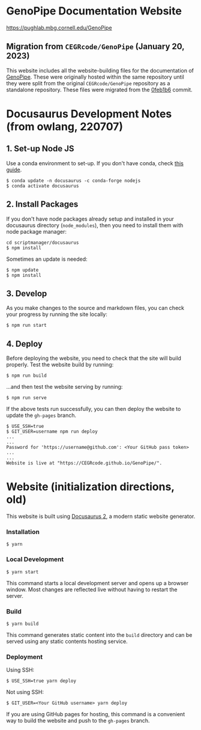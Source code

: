 # GenoPipe Documentation Website

https://pughlab.mbg.cornell.edu/GenoPipe

## Migration from `CEGRcode/GenoPipe` (January 20, 2023)
This website includes all the website-building files for the documentation of [GenoPipe](https://github.com/CEGRcode/GenoPipe). These were originally hosted within the same repository until they were split from the original `CEGRcode/GenoPipe` repository as a standalone repository. These files were migrated from the [0feb1b6](https://github.com/CEGRcode/GenoPipe/commit/0feb1b6d30fb643bea11a1e28e0aa165fc6014cb) commit.

# Docusaurus Development Notes (from owlang, 220707)

## 1. Set-up Node JS
Use a conda environment to set-up. If you don't have conda, check [this guide](https://medium.com/ayuth/install-anaconda-on-macos-with-homebrew-c94437d63a37).

```
$ conda update -n docusaurus -c conda-forge nodejs
$ conda activate docusaurus
```

## 2. Install Packages
If you don't have node packages already setup and installed in your docusaurus directory (`node_modules`), then you need to install them with node package manager:

```
cd scriptmanager/docusaurus
$ npm install
```
Sometimes an update is needed:

```
$ npm update
$ npm install
```

## 3. Develop
As you make changes to the source and markdown files, you can check your progress by running the site locally:
```
$ npm run start
```

## 4. Deploy
Before deploying the website, you need to check that the site will build properly. Test the website build by running:
```
$ npm run build
```
...and then test the website serving by running:
```
$ npm run serve
```

If the above tests run successfully, you can then deploy the website to update the `gh-pages` branch.

```
$ USE_SSH=true
$ GIT_USER=username npm run deploy
...
...
Password for 'https://username@github.com': <Your GitHub pass token>
...
...
Website is live at "https://CEGRcode.github.io/GenoPipe/".
```

# Website (initialization directions, old)

This website is built using [Docusaurus 2](https://docusaurus.io/), a modern static website generator.

### Installation

```
$ yarn
```

### Local Development

```
$ yarn start
```

This command starts a local development server and opens up a browser window. Most changes are reflected live without having to restart the server.

### Build

```
$ yarn build
```

This command generates static content into the `build` directory and can be served using any static contents hosting service.

### Deployment

Using SSH:

```
$ USE_SSH=true yarn deploy
```

Not using SSH:

```
$ GIT_USER=<Your GitHub username> yarn deploy
```

If you are using GitHub pages for hosting, this command is a convenient way to build the website and push to the `gh-pages` branch.
